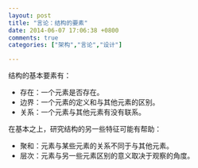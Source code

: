 ```yaml
---
layout: post
title: "言论：结构的要素"
date: 2014-06-07 17:06:38 +0800
comments: true
categories: ["架构","言论","设计"]

---
```


结构的基本要素有：

* 存在：一个元素是否存在。
* 边界：一个元素的定义和与其他元素的区别。
* 关系：一个元素与其他元素有没有联系。

在基本之上，研究结构的另一些特征可能有帮助：

* 聚和：元素与某些元素的关系不同于与其他元素。
* 层次：元素与另一些元素区别的意义取决于观察的角度。
